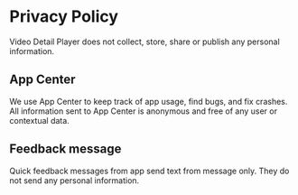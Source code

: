 # Privacy Policy

Video Detail Player does not collect, store, share or publish any personal information.

## App Center

We use App Center to keep track of app usage, find bugs, and fix crashes. All information sent to App Center is anonymous and free of any user or contextual data.

## Feedback message

Quick feedback messages from app send text from message only. They do not send any personal information.